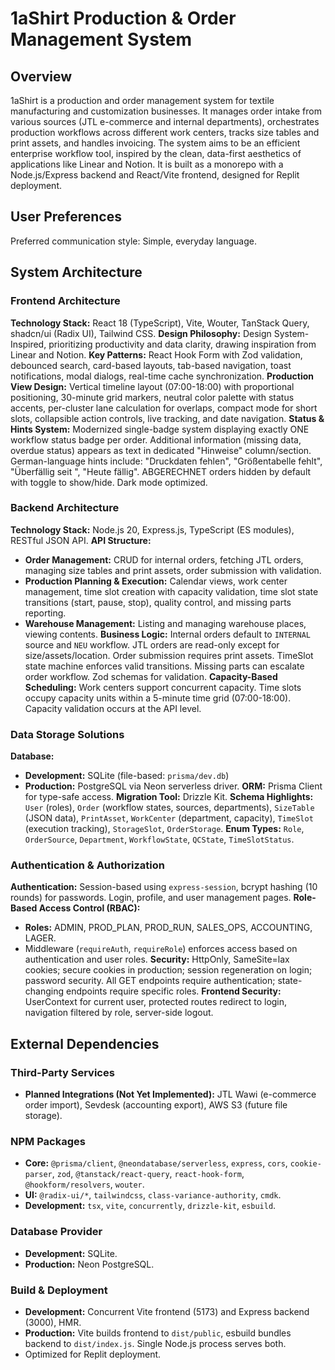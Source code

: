 # 1aShirt Production & Order Management System

## Overview
1aShirt is a production and order management system for textile manufacturing and customization businesses. It manages order intake from various sources (JTL e-commerce and internal departments), orchestrates production workflows across different work centers, tracks size tables and print assets, and handles invoicing. The system aims to be an efficient enterprise workflow tool, inspired by the clean, data-first aesthetics of applications like Linear and Notion. It is built as a monorepo with a Node.js/Express backend and React/Vite frontend, designed for Replit deployment.

## User Preferences
Preferred communication style: Simple, everyday language.

## System Architecture

### Frontend Architecture
**Technology Stack:** React 18 (TypeScript), Vite, Wouter, TanStack Query, shadcn/ui (Radix UI), Tailwind CSS.
**Design Philosophy:** Design System-Inspired, prioritizing productivity and data clarity, drawing inspiration from Linear and Notion.
**Key Patterns:** React Hook Form with Zod validation, debounced search, card-based layouts, tab-based navigation, toast notifications, modal dialogs, real-time cache synchronization.
**Production View Design:** Vertical timeline layout (07:00-18:00) with proportional positioning, 30-minute grid markers, neutral color palette with status accents, per-cluster lane calculation for overlaps, compact mode for short slots, collapsible action controls, live tracking, and date navigation.
**Status & Hints System:** Modernized single-badge system displaying exactly ONE workflow status badge per order. Additional information (missing data, overdue status) appears as text in dedicated "Hinweise" column/section. German-language hints include: "Druckdaten fehlen", "Größentabelle fehlt", "Überfällig seit <date>", "Heute fällig". ABGERECHNET orders hidden by default with toggle to show/hide. Dark mode optimized.

### Backend Architecture
**Technology Stack:** Node.js 20, Express.js, TypeScript (ES modules), RESTful JSON API.
**API Structure:**
- **Order Management:** CRUD for internal orders, fetching JTL orders, managing size tables and print assets, order submission with validation.
- **Production Planning & Execution:** Calendar views, work center management, time slot creation with capacity validation, time slot state transitions (start, pause, stop), quality control, and missing parts reporting.
- **Warehouse Management:** Listing and managing warehouse places, viewing contents.
**Business Logic:** Internal orders default to `INTERNAL` source and `NEU` workflow. JTL orders are read-only except for size/assets/location. Order submission requires print assets. TimeSlot state machine enforces valid transitions. Missing parts can escalate order workflow. Zod schemas for validation.
**Capacity-Based Scheduling:** Work centers support concurrent capacity. Time slots occupy capacity units within a 5-minute time grid (07:00-18:00). Capacity validation occurs at the API level.

### Data Storage Solutions
**Database:**
- **Development:** SQLite (file-based: `prisma/dev.db`)
- **Production:** PostgreSQL via Neon serverless driver.
**ORM:** Prisma Client for type-safe access.
**Migration Tool:** Drizzle Kit.
**Schema Highlights:** `User` (roles), `Order` (workflow states, sources, departments), `SizeTable` (JSON data), `PrintAsset`, `WorkCenter` (department, capacity), `TimeSlot` (execution tracking), `StorageSlot`, `OrderStorage`.
**Enum Types:** `Role`, `OrderSource`, `Department`, `WorkflowState`, `QCState`, `TimeSlotStatus`.

### Authentication & Authorization
**Authentication:** Session-based using `express-session`, bcrypt hashing (10 rounds) for passwords. Login, profile, and user management pages.
**Role-Based Access Control (RBAC):**
- **Roles:** ADMIN, PROD_PLAN, PROD_RUN, SALES_OPS, ACCOUNTING, LAGER.
- Middleware (`requireAuth`, `requireRole`) enforces access based on authentication and user roles.
**Security:** HttpOnly, SameSite=lax cookies; secure cookies in production; session regeneration on login; password security. All GET endpoints require authentication; state-changing endpoints require specific roles.
**Frontend Security:** UserContext for current user, protected routes redirect to login, navigation filtered by role, server-side logout.

## External Dependencies

### Third-Party Services
- **Planned Integrations (Not Yet Implemented):** JTL Wawi (e-commerce order import), Sevdesk (accounting export), AWS S3 (future file storage).

### NPM Packages
- **Core:** `@prisma/client`, `@neondatabase/serverless`, `express`, `cors`, `cookie-parser`, `zod`, `@tanstack/react-query`, `react-hook-form`, `@hookform/resolvers`, `wouter`.
- **UI:** `@radix-ui/*`, `tailwindcss`, `class-variance-authority`, `cmdk`.
- **Development:** `tsx`, `vite`, `concurrently`, `drizzle-kit`, `esbuild`.

### Database Provider
- **Development:** SQLite.
- **Production:** Neon PostgreSQL.

### Build & Deployment
- **Development:** Concurrent Vite frontend (5173) and Express backend (3000), HMR.
- **Production:** Vite builds frontend to `dist/public`, esbuild bundles backend to `dist/index.js`. Single Node.js process serves both.
- Optimized for Replit deployment.